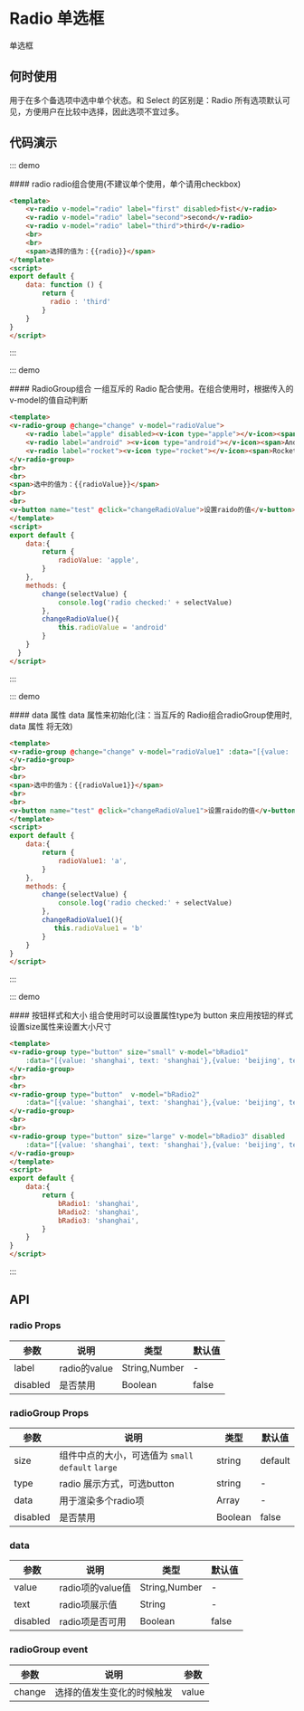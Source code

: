 <script>

export default {
    data: function () {
    return {
      radioValue:'apple',
      radioValue1 : 'a' ,
      radio : 'third',
      bRadio1: 'shanghai',
      bRadio2: 'shanghai',
      bRadio3: 'shanghai',
      
    }
    },
    methods: {
        change(selectValue) {
            console.log('radio checked:' + selectValue)
        },
        changeRadioValue(){
            this.radioValue = 'android'
        },
         changeRadioValue1(){
             this.radioValue1 = 'b'
         }
    }
}
</script>

# Radio 单选框
单选框

## 何时使用

用于在多个备选项中选中单个状态。和 Select 的区别是：Radio 所有选项默认可见，方便用户在比较中选择，因此选项不宜过多。

## 代码演示

::: demo

<summary>
  #### radio
  radio组合使用(不建议单个使用，单个请用checkbox)
</summary>

```html
<template>
    <v-radio v-model="radio" label="first" disabled>fist</v-radio>
    <v-radio v-model="radio" label="second">second</v-radio>
    <v-radio v-model="radio" label="third">third</v-radio>
    <br>
    <br>
    <span>选择的值为：{{radio}}</span>
</template>
<script>
export default {
    data: function () {
        return {
          radio : 'third'
        }
    }
}
</script>
```
:::

::: demo

<summary>
  #### RadioGroup组合
  一组互斥的 Radio 配合使用。在组合使用时，根据传入的v-model的值自动判断
</summary>

```html
<template>
<v-radio-group @change="change" v-model="radioValue">
    <v-radio label="apple" disabled><v-icon type="apple"></v-icon><span>Apple</span></v-radio>
    <v-radio label="android" ><v-icon type="android"></v-icon><span>Android</span></v-radio>
    <v-radio label="rocket"><v-icon type="rocket"></v-icon><span>Rocket</span></v-radio>
</v-radio-group>
<br>
<br>
<span>选中的值为：{{radioValue}}</span>
<br>
<br>
<v-button name="test" @click="changeRadioValue">设置raido的值</v-button>
</template>
<script>
export default {
    data:{
        return {
            radioValue: 'apple',
        }
    },
    methods: {
        change(selectValue) {
            console.log('radio checked:' + selectValue)
        },
        changeRadioValue(){
            this.radioValue = 'android'
        }
    }
  }
</script>
```
:::

::: demo

<summary>
  #### data 属性
  data 属性来初始化(注：当互斥的 Radio组合radioGroup使用时, data 属性 将无效)
</summary>

```html
<template>
<v-radio-group @change="change" v-model="radioValue1" :data="[{value: 'a', text: 'A'},{value: 'b', text: 'B'},{value: 'c', text: 'C'},{value: 'd', text: 'D'}]">
</v-radio-group>
<br>
<br>
<span>选中的值为：{{radioValue1}}</span>
<br>
<br>
<v-button name="test" @click="changeRadioValue1">设置raido的值</v-button>
</template>
<script>
export default {
    data:{
        return {
            radioValue1: 'a',
        }
    },
    methods: {
        change(selectValue) {
            console.log('radio checked:' + selectValue)
        },
        changeRadioValue1(){
           this.radioValue1 = 'b'
        }
    }
}
</script>
```
:::

::: demo

<summary>
  #### 按钮样式和大小
  组合使用时可以设置属性type为 button 来应用按钮的样式 设置size属性来设置大小尺寸
</summary>

```html
<template>
<v-radio-group type="button" size="small" v-model="bRadio1"
    :data="[{value: 'shanghai', text: 'shanghai'},{value: 'beijing', text: 'beijing',disabled:true},{value: 'chengdu', text: 'chengdu'},{value: 'tianjin', text: 'tianji'}]">
</v-radio-group>
<br>
<br>
<v-radio-group type="button"  v-model="bRadio2"
    :data="[{value: 'shanghai', text: 'shanghai'},{value: 'beijing', text: 'beijing',disabled:true},{value: 'chengdu', text: 'chengdu'},{value: 'tianjin', text: 'tianji'}]">
</v-radio-group>
<br>
<br>
<v-radio-group type="button" size="large" v-model="bRadio3" disabled
    :data="[{value: 'shanghai', text: 'shanghai'},{value: 'beijing', text: 'beijing',disabled:true},{value: 'chengdu', text: 'chengdu'},{value: 'tianjin', text: 'tianji'}]">
</v-radio-group>
</template>
<script>
export default {
    data:{
        return {
            bRadio1: 'shanghai',
            bRadio2: 'shanghai',
            bRadio3: 'shanghai',
        }
    }
}
</script>
```
:::

## API

### radio Props

| 参数      | 说明          | 类型      | 默认值  |
|---------- |-------------- |----------  |-------- |
| label | radio的value | String,Number |-|
| disabled | 是否禁用 | Boolean | false |

### radioGroup Props

| 参数      | 说明          | 类型      | 默认值  |
|---------- |-------------- |----------  |-------- |
| size | 组件中点的大小，可选值为 `small` `default` `large` | string | default |
| type | radio 展示方式，可选button | string |-|
| data | 用于渲染多个radio项 | Array |-|
| disabled | 是否禁用 | Boolean | false |

### data
| 参数      | 说明          | 类型      | 默认值  |
|---------- |-------------- |----------  |-------- 
| value | radio项的value值| String,Number |-|
| text | radio项展示值| String |-|
| disabled | radio项是否可用| Boolean | false |

### radioGroup event

| 参数      | 说明          | 参数     |
|---------- |-------------- |----------  |
| change | 选择的值发生变化的时候触发 | value |

